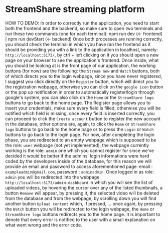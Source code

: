 # StreamShare streaming platform
HOW TO DEMO: 
In order to correctly run the application, you need to start both the frontend and the backend, so make sure to open two terminals and run these two commands (one for each terminal):
npm run dev (<- frontend) | npm run devStart (<- backend)
Once both processes are running correctly, you should check the terminal in which you have ran the frontend as it should be providing you with a link to the application in localhost, namely: `http://localhost:5173/`, by ctrl + left clicking on it you should open a new page on your browser to see the application's frontend.
Once inside, what you should be looking at is the front page of our application, the working buttons (for now) are the following: the `Stream now` and `Watch` buttons, both of which directs you to the login webpage, since you have never registered, I suggest you click directly on the `Register` button, which will direct you to the registration webpage, otherwise you can click on the `google icon` button or the pop up notification in order to automatically register/login through google's system, you can also click on the `Home` or the `StreamShare logo` buttons to go back to the home page.
The Register page allows you to insert your credentials, make sure every field is filled, otherwise you will be notified which field is missing, once every field is inserted correctly, you can proceed to click the `Create account` button to register the new account in the database, other options are, again, to click the `Home` or `StreamShare logo` buttons to go back to the home page or to press the `Login` or `Watch` buttons to go back to the login page.
For now, after completing the login phase, you are redirected to an empty webpage which is supposed to be the role: `user` webpage (not yet implemented), the webpage currently working is the role: `admin` one which you cannot register for since we've decided it would be better if the admins' login informations were hard coded by the developers inside of the database, for this reason we will provide an email and password to access aforementioned page: email : `exampleadmin@gmail.com`, password : `adminadmin`. 
Once logged in as role: `admin` you will be redirected into the webpage `http://localhost:5173/admin-dashboard` in which you will see the list of uploaded videos, by hovering the cursor over any of the listed thumbnails, a button `Remove` will appear, by pressing it, the selected video will be deleted from the database and from the webpage, by scrolling down you will find another button `Upload content` which, if pressed,  ... once again, by pressing the `Watch` button you will be redirected to the login webpage, the `Home` or `StreamShare logo` buttons redirects you to the home page.
It is important to denote that every error is notified to the user with a small explanation on what went wrong and the error code.















